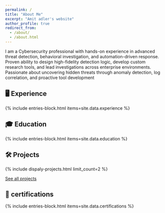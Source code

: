 ```yaml
---
permalink: /
title: "About Me"
excerpt: "Amit adler's website"
author_profile: true
redirect_from: 
  - /about/
  - /about.html
---
```



 I am a Cybersecurity professional with hands-on experience in advanced threat detection, behavioral investigation,
 and automation-driven response. Proven ability to design high-fidelity detection logic, develop custom
 research tools, and lead investigations across enterprise environments. Passionate about uncovering
 hidden threats through anomaly detection, log correlation, and proactive tool development


## 🖥️ Experience  
{% include entries-block.html items=site.data.experience %}


## 🎓 Education
{% include entries-block.html items=site.data.education %}

## 🛠️ Projects
{% include dispaly-projects.html limit_count=2 %}

<div class="btn-container">
  <a href="/projects/" class="btn">See all projects</a>
</div>

## 📜 certifications
{% include entries-block.html items=site.data.certifications %}
